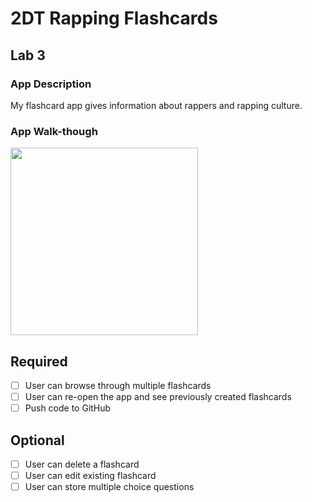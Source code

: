 # 2DT Rapping Flashcards
## Lab 3

### App Description
My flashcard app gives information about rappers and rapping culture.

### App Walk-though
<img src="https://i.imgur.com/I1r1cyq.gif" width=300><br>

## Required
- [ ] User can browse through multiple flashcards
- [ ] User can re-open the app and see previously created flashcards
- [ ] Push code to GitHub
## Optional
- [ ] User can delete a flashcard
- [ ] User can edit existing flashcard
- [ ] User can store multiple choice questions
